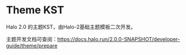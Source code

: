 # Theme KST

Halo 2.0 的主题KST，由Halo-2基础主题模板二次开发。

主题开发文档可查阅：<https://docs.halo.run/2.0.0-SNAPSHOT/developer-guide/theme/prepare>
